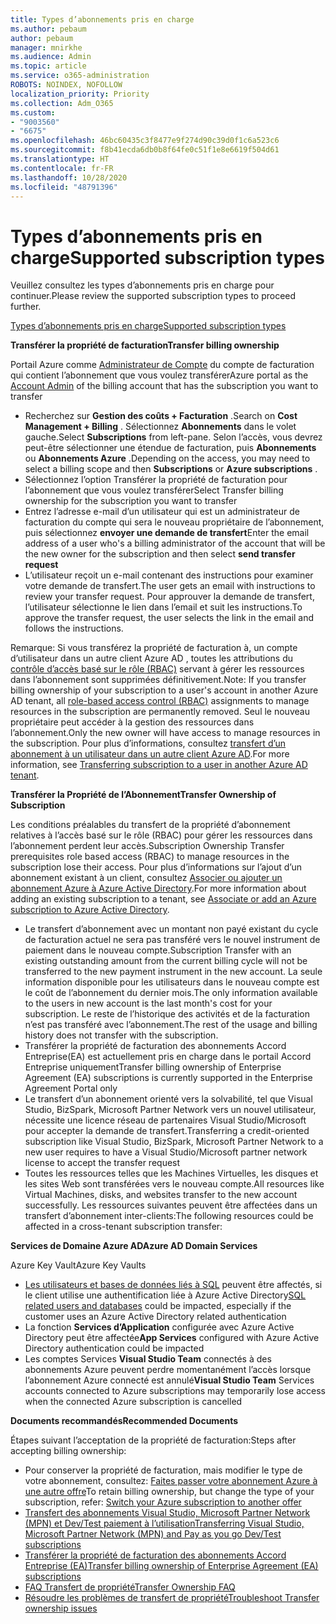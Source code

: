 ```yaml
---
title: Types d’abonnements pris en charge
ms.author: pebaum
author: pebaum
manager: mnirkhe
ms.audience: Admin
ms.topic: article
ms.service: o365-administration
ROBOTS: NOINDEX, NOFOLLOW
localization_priority: Priority
ms.collection: Adm_O365
ms.custom:
- "9003560"
- "6675"
ms.openlocfilehash: 46bc60435c3f8477e9f274d90c39d0f1c6a523c6
ms.sourcegitcommit: f8b41ecda6db0b8f64fe0c51f1e8e6619f504d61
ms.translationtype: HT
ms.contentlocale: fr-FR
ms.lasthandoff: 10/28/2020
ms.locfileid: "48791396"
---
```

# <a name="supported-subscription-types"></a><span data-ttu-id="c67d2-102">Types d’abonnements pris en charge</span><span class="sxs-lookup"><span data-stu-id="c67d2-102">Supported subscription types</span></span>

<span data-ttu-id="c67d2-103">Veuillez consultez les types d’abonnements pris en charge pour continuer.</span><span class="sxs-lookup"><span data-stu-id="c67d2-103">Please review the supported subscription types to proceed further.</span></span>

[<span data-ttu-id="c67d2-104">Types d’abonnements pris en charge</span><span class="sxs-lookup"><span data-stu-id="c67d2-104">Supported subscription types</span></span>](https://docs.microsoft.com/azure/billing/billing-subscription-transfer?WT.mc_id=Portal-Microsoft_Azure_Support#supported-subscription-types)

<span data-ttu-id="c67d2-105">**Transférer la propriété de facturation**</span><span class="sxs-lookup"><span data-stu-id="c67d2-105">**Transfer billing ownership**</span></span>

<span data-ttu-id="c67d2-106">Portail Azure comme [Administrateur de Compte](https://ms.portal.azure.com/) du compte de facturation qui contient l’abonnement que vous voulez transférer</span><span class="sxs-lookup"><span data-stu-id="c67d2-106">Azure portal as the [Account Admin](https://ms.portal.azure.com/) of the billing account that has the subscription you want to transfer</span></span>

- <span data-ttu-id="c67d2-107">Recherchez sur **Gestion des coûts + Facturation** .</span><span class="sxs-lookup"><span data-stu-id="c67d2-107">Search on **Cost Management + Billing** .</span></span> <span data-ttu-id="c67d2-108">Sélectionnez **Abonnements** dans le volet gauche.</span><span class="sxs-lookup"><span data-stu-id="c67d2-108">Select **Subscriptions** from left-pane.</span></span> <span data-ttu-id="c67d2-109">Selon l’accès, vous devrez peut-être sélectionner une étendue de facturation, puis **Abonnements** ou **Abonnements Azure** .</span><span class="sxs-lookup"><span data-stu-id="c67d2-109">Depending on the access, you may need to select a billing scope and then **Subscriptions** or **Azure subscriptions** .</span></span>
- <span data-ttu-id="c67d2-110">Sélectionnez l’option Transférer la propriété de facturation pour l’abonnement que vous voulez transférer</span><span class="sxs-lookup"><span data-stu-id="c67d2-110">Select Transfer billing ownership for the subscription you want to transfer</span></span>
- <span data-ttu-id="c67d2-111">Entrez l’adresse e-mail d’un utilisateur qui est un administrateur de facturation du compte qui sera le nouveau propriétaire de l’abonnement, puis sélectionnez **envoyer une demande de transfert**</span><span class="sxs-lookup"><span data-stu-id="c67d2-111">Enter the email address of a user who's a billing administrator of the account that will be the new owner for the subscription and then select **send transfer request**</span></span>
- <span data-ttu-id="c67d2-112">L’utilisateur reçoit un e-mail contenant des instructions pour examiner votre demande de transfert.</span><span class="sxs-lookup"><span data-stu-id="c67d2-112">The user gets an email with instructions to review your transfer request.</span></span> <span data-ttu-id="c67d2-113">Pour approuver la demande de transfert, l’utilisateur sélectionne le lien dans l’email et suit les instructions.</span><span class="sxs-lookup"><span data-stu-id="c67d2-113">To approve the transfer request, the user selects the link in the email and follows the instructions.</span></span>

<span data-ttu-id="c67d2-114">Remarque: Si vous transférez la propriété de facturation à, un compte d’utilisateur dans un autre client Azure AD , toutes les attributions du [contrôle d’accès basé sur le rôle (RBAC)](https://docs.microsoft.com/azure/role-based-access-control/overview?WT.mc_id=Portal-Microsoft_Azure_Support) servant à gérer les ressources dans l’abonnement sont supprimées définitivement.</span><span class="sxs-lookup"><span data-stu-id="c67d2-114">Note: If you transfer billing ownership of your subscription to a user's account in another Azure AD tenant, all [role-based access control (RBAC)](https://docs.microsoft.com/azure/role-based-access-control/overview?WT.mc_id=Portal-Microsoft_Azure_Support) assignments to manage resources in the subscription are permanently removed.</span></span> <span data-ttu-id="c67d2-115">Seul le nouveau propriétaire peut accéder à la gestion des ressources dans l’abonnement.</span><span class="sxs-lookup"><span data-stu-id="c67d2-115">Only the new owner will have access to manage resources in the subscription.</span></span> <span data-ttu-id="c67d2-116">Pour plus d’informations, consultez [transfert d’un abonnement à un utilisateur dans un autre client Azure AD](https://docs.microsoft.com/azure/active-directory/managed-identities-azure-resources/known-issues?WT.mc_id=Portal-Microsoft_Azure_Support).</span><span class="sxs-lookup"><span data-stu-id="c67d2-116">For more information, see [Transferring subscription to a user in another Azure AD tenant](https://docs.microsoft.com/azure/active-directory/managed-identities-azure-resources/known-issues?WT.mc_id=Portal-Microsoft_Azure_Support).</span></span>

<span data-ttu-id="c67d2-117">**Transférer la Propriété de l’Abonnement**</span><span class="sxs-lookup"><span data-stu-id="c67d2-117">**Transfer Ownership of Subscription**</span></span>

<span data-ttu-id="c67d2-118">Les conditions préalables du transfert de la propriété d’abonnement relatives à l’accès basé sur le rôle (RBAC) pour gérer les ressources dans l’abonnement perdent leur accès.</span><span class="sxs-lookup"><span data-stu-id="c67d2-118">Subscription Ownership Transfer prerequisites role based access (RBAC) to manage resources in the subscription lose their access.</span></span> <span data-ttu-id="c67d2-119">Pour plus d’informations sur l’ajout d’un abonnement existant à un client, consultez [Associer ou ajouter un abonnement Azure à Azure Active Directory](https://docs.microsoft.com/azure/active-directory/fundamentals/active-directory-how-subscriptions-associated-directory?WT.mc_id=Portal-Microsoft_Azure_Support).</span><span class="sxs-lookup"><span data-stu-id="c67d2-119">For more information about adding an existing subscription to a tenant, see [Associate or add an Azure subscription to Azure Active Directory](https://docs.microsoft.com/azure/active-directory/fundamentals/active-directory-how-subscriptions-associated-directory?WT.mc_id=Portal-Microsoft_Azure_Support).</span></span>

- <span data-ttu-id="c67d2-120">Le transfert d’abonnement avec un montant non payé existant du cycle de facturation actuel ne sera pas transféré vers le nouvel instrument de paiement dans le nouveau compte.</span><span class="sxs-lookup"><span data-stu-id="c67d2-120">Subscription Transfer with an existing outstanding amount from the current billing cycle will not be transferred to the new payment instrument in the new account.</span></span> <span data-ttu-id="c67d2-121">La seule information disponible pour les utilisateurs dans le nouveau compte est le coût de l’abonnement du dernier mois.</span><span class="sxs-lookup"><span data-stu-id="c67d2-121">The only information available to the users in new account is the last month's cost for your subscription.</span></span> <span data-ttu-id="c67d2-122">Le reste de l’historique des activités et de la facturation n’est pas transféré avec l’abonnement.</span><span class="sxs-lookup"><span data-stu-id="c67d2-122">The rest of the usage and billing history does not transfer with the subscription.</span></span>
- <span data-ttu-id="c67d2-123">Transférer la propriété de facturation des abonnements Accord Entreprise(EA) est actuellement pris en charge dans le portail Accord Entreprise uniquement</span><span class="sxs-lookup"><span data-stu-id="c67d2-123">Transfer billing ownership of Enterprise Agreement (EA) subscriptions is currently supported in the Enterprise Agreement Portal only</span></span>
- <span data-ttu-id="c67d2-124">Le transfert d’un abonnement orienté vers la solvabilité, tel que Visual Studio, BizSpark, Microsoft Partner Network vers un nouvel utilisateur, nécessite une licence réseau de partenaires Visual Studio/Microsoft pour accepter la demande de transfert.</span><span class="sxs-lookup"><span data-stu-id="c67d2-124">Transferring a credit-oriented subscription like Visual Studio, BizSpark, Microsoft Partner Network to a new user requires to have a Visual Studio/Microsoft partner network license to accept the transfer request</span></span>
- <span data-ttu-id="c67d2-125">Toutes les ressources telles que les Machines Virtuelles, les disques et les sites Web sont transférées vers le nouveau compte.</span><span class="sxs-lookup"><span data-stu-id="c67d2-125">All resources like Virtual Machines, disks, and websites transfer to the new account successfully.</span></span> <span data-ttu-id="c67d2-126">Les ressources suivantes peuvent être affectées dans un transfert d’abonnement inter-clients:</span><span class="sxs-lookup"><span data-stu-id="c67d2-126">The following resources could be affected in a cross-tenant subscription transfer:</span></span>

<span data-ttu-id="c67d2-127">**Services de Domaine Azure AD**</span><span class="sxs-lookup"><span data-stu-id="c67d2-127">**Azure AD Domain Services**</span></span>

<span data-ttu-id="c67d2-128">Azure Key Vault</span><span class="sxs-lookup"><span data-stu-id="c67d2-128">Azure Key Vaults</span></span>

- <span data-ttu-id="c67d2-129">[Les utilisateurs et bases de données liés à SQL](https://docs.microsoft.com/azure/sql-database/sql-database-aad-authentication-configure?WT.mc_id=Portal-Microsoft_Azure_Support) peuvent être affectés, si le client utilise une authentification liée à Azure Active Directory</span><span class="sxs-lookup"><span data-stu-id="c67d2-129">[SQL related users and databases](https://docs.microsoft.com/azure/sql-database/sql-database-aad-authentication-configure?WT.mc_id=Portal-Microsoft_Azure_Support) could be impacted, especially if the customer uses an Azure Active Directory related authentication</span></span>
- <span data-ttu-id="c67d2-130">La fonction **Services d’Application** configurée avec Azure Active Directory peut être affectée</span><span class="sxs-lookup"><span data-stu-id="c67d2-130">**App Services** configured with Azure Active Directory authentication could be impacted</span></span>
- <span data-ttu-id="c67d2-131">Les comptes Services **Visual Studio Team** connectés à des abonnements Azure peuvent perdre momentanément l’accès lorsque l’abonnement Azure connecté est annulé</span><span class="sxs-lookup"><span data-stu-id="c67d2-131">**Visual Studio Team** Services accounts connected to Azure subscriptions may temporarily lose access when the connected Azure subscription is cancelled</span></span>

<span data-ttu-id="c67d2-132">**Documents recommandés**</span><span class="sxs-lookup"><span data-stu-id="c67d2-132">**Recommended Documents**</span></span>

<span data-ttu-id="c67d2-133">Étapes suivant l’acceptation de la propriété de facturation:</span><span class="sxs-lookup"><span data-stu-id="c67d2-133">Steps after accepting billing ownership:</span></span>

- <span data-ttu-id="c67d2-134">Pour conserver la propriété de facturation, mais modifier le type de votre abonnement, consultez: [Faites passer votre abonnement Azure à une autre offre](https://docs.microsoft.com/azure/billing/billing-how-to-switch-azure-offer?WT.mc_id=Portal-Microsoft_Azure_Support)</span><span class="sxs-lookup"><span data-stu-id="c67d2-134">To retain billing ownership, but change the type of your subscription, refer: [Switch your Azure subscription to another offer](https://docs.microsoft.com/azure/billing/billing-how-to-switch-azure-offer?WT.mc_id=Portal-Microsoft_Azure_Support)</span></span>
- [<span data-ttu-id="c67d2-135">Transfert des abonnements Visual Studio, Microsoft Partner Network (MPN) et Dev/Test paiement à l’utilisation</span><span class="sxs-lookup"><span data-stu-id="c67d2-135">Transferring Visual Studio, Microsoft Partner Network (MPN) and Pay as you go Dev/Test subscriptions</span></span>](https://docs.microsoft.com/azure/billing/billing-subscription-transfer?WT.mc_id=Portal-Microsoft_Azure_Support#transferring-visual-studio-microsoft-partner-network-mpn-and-pay-as-you-go-devtest-subscriptions)
- [<span data-ttu-id="c67d2-136">Transférer la propriété de facturation des abonnements Accord Entreprise (EA)</span><span class="sxs-lookup"><span data-stu-id="c67d2-136">Transfer billing ownership of Enterprise Agreement (EA) subscriptions</span></span>](https://docs.microsoft.com/azure/billing/billing-subscription-transfer?WT.mc_id=Portal-Microsoft_Azure_Support#transfer-billing-ownership-of-enterprise-agreement-ea-subscriptions)
- [<span data-ttu-id="c67d2-137">FAQ Transfert de propriété</span><span class="sxs-lookup"><span data-stu-id="c67d2-137">Transfer Ownership FAQ</span></span>](https://docs.microsoft.com/azure/billing/billing-subscription-transfer?WT.mc_id=Portal-Microsoft_Azure_Support#frequently-asked-questions-faq-for-senders)
- [<span data-ttu-id="c67d2-138">Résoudre les problèmes de transfert de propriété</span><span class="sxs-lookup"><span data-stu-id="c67d2-138">Troubleshoot Transfer ownership issues</span></span>](https://docs.microsoft.com/azure/billing/billing-subscription-transfer?WT.mc_id=Portal-Microsoft_Azure_Support#troubleshooting)